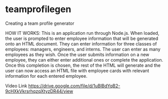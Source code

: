 # teamprofilegen
Creating a team profile generator

HOW IT WORKS: This is an application run through Node.js. When loaded, the user is prompted to enter employee information that will be generated onto an HTML document. They can enter information for three classes of employees: managers, engineers, and interns. The user can enter as many employees as they wish. Once the user submits information on a new employee, they can either enter additional ones or complete the application. Once this completion is chosen, the rest of the HTML will generate and the user can now access an HTML file with employee cards with relevant information for each entered employee.

Video Link https://drive.google.com/file/d/1uBlBdYqB2-9cHXkVkrsrhqzqXtyzDR44/view